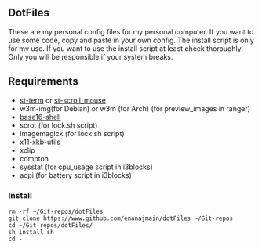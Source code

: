 ## DotFiles

These are my personal config files for my personal computer. If you want to use
some code, copy and paste in your own config. The install script is only for my
use. If you want to use the install script at least check thoroughly. Only you
will be responsible if your system breaks.

## Requirements

  * [st-term](https://st.suckless.org) or [st-scroll\_mouse](https://github.com/enanajmain/st-scroll_mouse)
  * w3m-img(for Debian) or w3m (for Arch) (for preview\_images in ranger)
  * [base16-shell](https://github.com/chriskempson/base16-shell)
  * scrot (for lock.sh script)
  * imagemagick (for lock.sh script)
  * x11-xkb-utils
  * xclip
  * compton
  * sysstat (for cpu\_usage script in i3blocks)
  * acpi (for battery script in i3blocks)

### Install

    rm -rf ~/Git-repos/dotFiles
    git clone https://www.github.com/enanajmain/dotFiles ~/Git-repos
    cd ~/Git-repos/dotFiles/
    sh install.sh
    cd -
